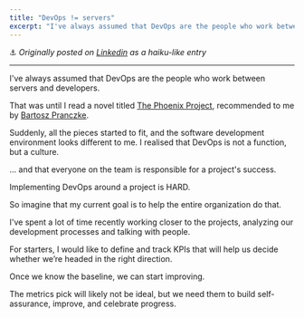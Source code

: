 ```yaml
---
title: "DevOps != servers"
excerpt: "I've always assumed that DevOps are the people who work between servers and developers. Well... that's not true"
---
```


:anchor: *Originally posted on [Linkedin](https://www.linkedin.com/feed/update/urn:li:activity:6426042608820199424) as a haiku-like entry*

---

I've always assumed that DevOps are the people who work between servers and developers.

That was until I read a novel titled [The Phoenix
Project](https://www.goodreads.com/book/show/17255186-the-phoenix-project),
recommended to me by [Bartosz Pranczke](https://twitter.com/bpranczke).

Suddenly, all the pieces started to fit, and the software development environment looks different to me. I realised that DevOps is not a function, but a culture.

... and that everyone on the team is responsible for a project's success.

Implementing DevOps around a project is HARD.

So imagine that my current goal is to help the entire organization do that.

I've spent a lot of time recently working closer to the projects, analyzing our development processes and talking with people.

For starters, I would like to define and track KPIs that will help us decide whether we’re headed in the right direction.

Once we know the baseline, we can start improving.

The metrics pick will likely not be ideal, but we need them to build self-assurance, improve, and celebrate progress.
